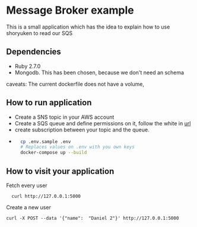 # Message Broker example

This is a small application which has the idea to explain how to use shoryuken to read our SQS

## Dependencies

- Ruby 2.7.0
- Mongodb. This has been chosen, because we don't need an schema

caveats: The current dockerfile does not have a volume,

## How to run application

* Create a SNS topic in your AWS account
* Create a SQS queue and define permissions on it, follow the white in [url](https://docs.aws.amazon.com/sns/latest/dg/sns-sqs-as-subscriber.html)
* create subscription between your topic and the queue.
* ```sh
    cp .env.sample .env
    # Replaces values on .env with you own keys
    docker-compose up --build
  ```

## How to visit your application

Fetch every user
```
  curl http://127.0.0.1:5000
```

Create a new user  
```
curl -X POST --data '{"name":  "Daniel 2"}' http://127.0.0.1:5000
```
